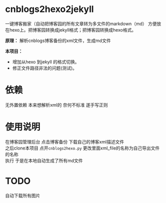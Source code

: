# cnblogs2hexo2jekyll
一键博客搬家（自动把博客园的所有文章转为多文件的markdown（md） 方便放在hexo上。把博客园转换成jekyll格式；把博客园转换成hexo格式。

**原理：** 解析cnblogs博客备份的xml文件，生成md文件

**本项目：**

 - 增加从hexo 到jekyll 的格式切换。
 - 修正文件路径非法的问题(测试)。

# 依赖
无外置依赖 本来想解析xml的 奈何不标准 遂手写正则

# 使用说明
在博客园管理后台 点击博客备份 下载自己的博客xml描述文件  
之后clone本项目 点开`cnblogs2hexo.py` 更改里面xml_file的名称为自己导出文件的名称  
执行 于是在本地自动生成了所有md文件  

# TODO
自动下载所有图片  

